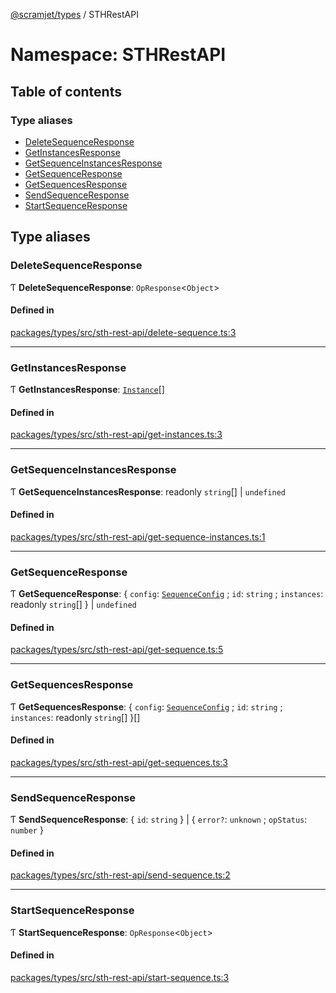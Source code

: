 [@scramjet/types](../README.md) / STHRestAPI

# Namespace: STHRestAPI

## Table of contents

### Type aliases

- [DeleteSequenceResponse](sthrestapi.md#deletesequenceresponse)
- [GetInstancesResponse](sthrestapi.md#getinstancesresponse)
- [GetSequenceInstancesResponse](sthrestapi.md#getsequenceinstancesresponse)
- [GetSequenceResponse](sthrestapi.md#getsequenceresponse)
- [GetSequencesResponse](sthrestapi.md#getsequencesresponse)
- [SendSequenceResponse](sthrestapi.md#sendsequenceresponse)
- [StartSequenceResponse](sthrestapi.md#startsequenceresponse)

## Type aliases

### DeleteSequenceResponse

Ƭ **DeleteSequenceResponse**: `OpResponse`<`Object`\>

#### Defined in

[packages/types/src/sth-rest-api/delete-sequence.ts:3](https://github.com/scramjetorg/transform-hub/blob/HEAD/packages/types/src/sth-rest-api/delete-sequence.ts#L3)

___

### GetInstancesResponse

Ƭ **GetInstancesResponse**: [`Instance`](../README.md#instance)[]

#### Defined in

[packages/types/src/sth-rest-api/get-instances.ts:3](https://github.com/scramjetorg/transform-hub/blob/HEAD/packages/types/src/sth-rest-api/get-instances.ts#L3)

___

### GetSequenceInstancesResponse

Ƭ **GetSequenceInstancesResponse**: readonly `string`[] \| `undefined`

#### Defined in

[packages/types/src/sth-rest-api/get-sequence-instances.ts:1](https://github.com/scramjetorg/transform-hub/blob/HEAD/packages/types/src/sth-rest-api/get-sequence-instances.ts#L1)

___

### GetSequenceResponse

Ƭ **GetSequenceResponse**: { `config`: [`SequenceConfig`](../README.md#sequenceconfig) ; `id`: `string` ; `instances`: readonly `string`[]  } \| `undefined`

#### Defined in

[packages/types/src/sth-rest-api/get-sequence.ts:5](https://github.com/scramjetorg/transform-hub/blob/HEAD/packages/types/src/sth-rest-api/get-sequence.ts#L5)

___

### GetSequencesResponse

Ƭ **GetSequencesResponse**: { `config`: [`SequenceConfig`](../README.md#sequenceconfig) ; `id`: `string` ; `instances`: readonly `string`[]  }[]

#### Defined in

[packages/types/src/sth-rest-api/get-sequences.ts:3](https://github.com/scramjetorg/transform-hub/blob/HEAD/packages/types/src/sth-rest-api/get-sequences.ts#L3)

___

### SendSequenceResponse

Ƭ **SendSequenceResponse**: { `id`: `string`  } \| { `error?`: `unknown` ; `opStatus`: `number`  }

#### Defined in

[packages/types/src/sth-rest-api/send-sequence.ts:2](https://github.com/scramjetorg/transform-hub/blob/HEAD/packages/types/src/sth-rest-api/send-sequence.ts#L2)

___

### StartSequenceResponse

Ƭ **StartSequenceResponse**: `OpResponse`<`Object`\>

#### Defined in

[packages/types/src/sth-rest-api/start-sequence.ts:3](https://github.com/scramjetorg/transform-hub/blob/HEAD/packages/types/src/sth-rest-api/start-sequence.ts#L3)
